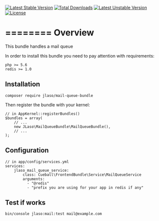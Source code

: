 [![Latest Stable Version](https://poser.pugx.org/jlaso/MailQueueBundle/v/stable.svg)](https://packagist.org/packages/jlaso/mail-queue-bundle) 
[![Total Downloads](https://poser.pugx.org/jlaso/MailQueueBundle/downloads.svg)](https://packagist.org/packages/jlaso/mail-queue-bundle) 
[![Latest Unstable Version](https://poser.pugx.org/jlaso/MailQueueBundle/v/unstable.svg)](https://packagist.org/packages/jlaso/mail-queue-bundle) 
[![License](https://poser.pugx.org/jlaso/MailQueueBundle/license.svg)](https://packagist.org/packages/jlaso/mail-queue-bundle)

========
Overview
========

This bundle handles a mail queue

In order to install this bundle you need to pay attention with requirements: 

    php >= 5.6
    redis >= 1.0


Installation
------------


```composer require jlaso/mail-queue-bundle```


Then register the bundle with your kernel:

    // in AppKernel::registerBundles()
    $bundles = array(
        // ...
        new JLaso\MailQueueBundle\MailQueueBundle(),
        // ...
    );


Configuration
-------------

    // in app/config/services.yml
    services:        
        jlaso_mail_queue_service:
            class: Cueball\FrontendBundle\Service\MailQueueService
            arguments:
              - "@redis"
              - "prefix you are using for your app in redis if any"

Test if works
-------------

    bin/console jlaso:mail:test mail@example.com 



